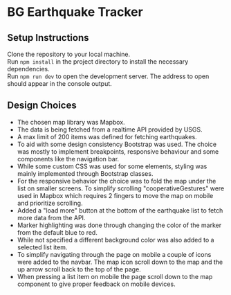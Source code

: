 # BG Earthquake Tracker


## Setup Instructions
Clone the repository to your local machine.<br>
Run ```npm install``` in the project directory to install the necessary dependencies.<br>
Run ```npm run dev``` to open the development server. The address to open should appear in the console output.

## Design Choices
- The chosen map library was Mapbox.
- The data is being fetched from a realtime API provided by USGS.
- A max limit of 200 items was defined for fetching earthquakes.
- To aid with some design consistency Bootstrap was used. 
The choice was mostly to implement breakpoints, responsive behaviour and some components like the navigation bar.
- While some custom CSS was used for some elements, styling was mainly implemented through Bootstrap classes.
- For the responsive behavior the choice was to fold the map under the list on smaller screens. To simplify scrolling "cooperativeGestures" were used in Mapbox which requires 2 fingers to move the map on mobile and prioritize scrolling.
- Added a "load more" button at the bottom of the earthquake list to fetch more data from the API.
- Marker highlighting was done through changing the color of the marker from the default blue  to red.
- While not specified a different background color was also added to a selected list item.
- To simplify navigating through the page on mobile a couple of icons were added to the navbar. The map icon scroll down to the map and the up arrow scroll back to the top of the page.
- When pressing a list item on mobile the page scroll down to the map component to give proper feedback on mobile devices.
